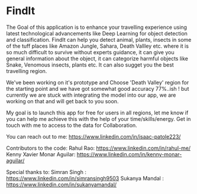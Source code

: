 # FindIt
The Goal of this application is to enhance your travelling experience using latest technological advancements like Deep Learning for object detection and classification. FindIt can help you detect animal, plants, insects in some of the tuff places like Amazon Jungle, Sahara, Death Vallley etc. where it is so much difficult to survive without experts guidance, it can give you general information about the object, it can categorize harmful objects like Snake, Venomous insects, plants etc. It can also sugget you the best travelling region.

We've been working on it's prototype and Choose 'Death Valley' region for the starting point and we have got somewhat good accuracy 77%..ish ! but currently we are stuck with integrating the model into our app, we are working on that and will get back to you soon. 

My goal is to launch this app for free for users in all regions, let me know if you can help me achieve this with the help of your time/skills/energy. Get in touch with me to access to the data for Collaboration.

You can reach out to me: https://www.linkedin.com/in/isaac-patole223/

Contributors to the code:
Rahul Rao: https://www.linkedin.com/in/rahul-me/ 
Kenny Xavier Monar Aguilar: https://www.linkedin.com/in/kenny-monar-aguilar/


Special thanks to:
Simran Singh : https://www.linkedin.com/in/simransingh9503
Sukanya Mandal : https://www.linkedin.com/in/sukanyamandal/



